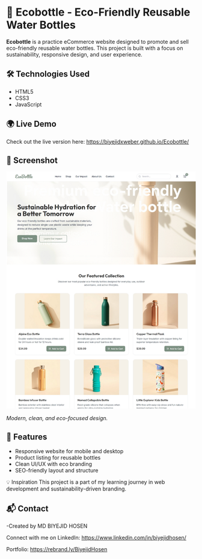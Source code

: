 # 🌿 Ecobottle - Eco-Friendly Reusable Water Bottles

**Ecobottle** is a practice eCommerce website designed to promote and sell eco-friendly reusable water bottles. This project is built with a focus on sustainability, responsive design, and user experience.

## 🛠️ Technologies Used
- HTML5
- CSS3
- JavaScript


## 🌍 Live Demo
Check out the live version here: https://biyejidxweber.github.io/Ecobottle/

## 📸 Screenshot

![Ecobottle Homepage](./Ecobottle.jpg)

*Modern, clean, and eco-focused design.*



## 📁 Features
- Responsive website for mobile and desktop
- Product listing for reusable bottles
- Clean UI/UX with eco branding
- SEO-friendly layout and structure

💡 Inspiration
This project is a part of my learning journey in web development and sustainability-driven branding.

## 📬 Contact
-Created by MD BIYEJID HOSEN

Connect with me on LinkedIn: https://www.linkedin.com/in/biyejidhosen/

Portfolio: https://rebrand.ly/BiyejidHosen


